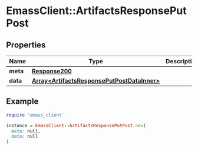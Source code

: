 # EmassClient::ArtifactsResponsePutPost

## Properties

| Name | Type | Description | Notes |
| ---- | ---- | ----------- | ----- |
| **meta** | [**Response200**](Response200.md) |  | [optional] |
| **data** | [**Array&lt;ArtifactsResponsePutPostDataInner&gt;**](ArtifactsResponsePutPostDataInner.md) |  | [optional] |

## Example

```ruby
require 'emass_client'

instance = EmassClient::ArtifactsResponsePutPost.new(
  meta: null,
  data: null
)
```

